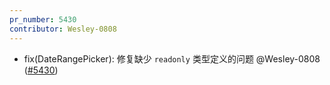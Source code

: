 ```yaml
---
pr_number: 5430
contributor: Wesley-0808
---
```


- fix(DateRangePicker): 修复缺少 `readonly` 类型定义的问题 @Wesley-0808 ([#5430](https://github.com/Tencent/tdesign-vue-next/pull/5430))
